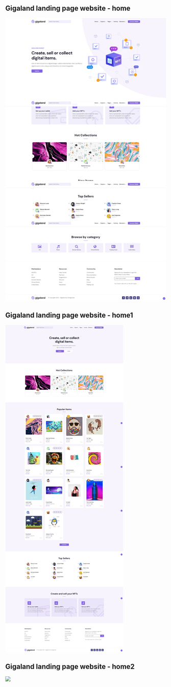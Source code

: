 <h2>Gigaland landing page website - home</h2>
<img src="https://github.com/Magic-ca/nft-minting-site-theme-gagaland/blob/master/gigaland-nft-website-theme/gigaland-grey/screenshot.png" style="width:100;" />
<h2>Gigaland landing page website - home1</h2>
<img src="https://github.com/Magic-ca/nft-minting-site-theme-gagaland/blob/master/gigaland-nft-website-theme/gigaland-grey/screenshot01.png" style="width:100;" />
<h2>Gigaland landing page website - home2</h2>
<img src="https://github.com/Magic-ca/nft-minting-site-theme-gagaland/blob/master/gigaland-nft-website-theme/gigaland-grey/screenshot2.png" style="width:100;" />